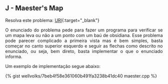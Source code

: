 <div id="mapa">

</div>

## J - Maester's Map

Resolva este problema:
[URI][uri-1855]{:target="_blank"}

<p align="justify">
O enunciado do problema pede para fazer um programa para verificar se um mapa leva ou não a um ponto com um baú de obsidiana. Esse problema pode parecer complicado a primeira vista mas é bem simples, basta começar no canto superior esquerdo e seguir as flechas como descrito no enunciado, ou seja, bem direto, basta implementar o que o enunciado informa. 
</p>

Um exemplo de implementação segue abaixo:

{% gist wellvolks/7beb4f58e361060b491fa3238b41dc40 maester.cpp %}

[uri-1855]:		https://www.urionlinejudge.com.br/judge/pt/problems/view/1855
